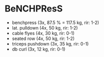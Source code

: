 # BeNCHPResS
* benchpress (3x, 87.5 % = 117.5 kg, rir: 1-2)
* lat. pulldown (4x, 50 kg, rir: 1-2)
* cable flyes (4x, 30 kg, rir: 0-1)
* seated row (4x, 50 kg, rir: 1-2)
* triceps pushdown (3x, 35 kg, rir: 0-1)
* db curl (3x, 12 kg, rir: 0-1)
